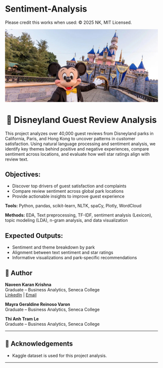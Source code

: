 # Sentiment-Analysis

Please credit this works when used: © 2025 NK, MIT Licensed.

![Disneyland](./Disneyland.jpg)

<h1 align="center">🏰 Disneyland Guest Review Analysis</h1>

This project analyzes over 40,000 guest reviews from Disneyland parks in California, Paris, and Hong Kong to uncover patterns in customer satisfaction. Using natural language processing and sentiment analysis, we identify key themes behind positive and negative experiences, compare sentiment across locations, and evaluate how well star ratings align with review text.

## Objectives:

- Discover top drivers of guest satisfaction and complaints
- Compare review sentiment across global park locations
- Provide actionable insights to improve guest experience

<b>Tools:</b> Python, pandas, scikit-learn, NLTK, spaCy, Plotly, WordCloud

<b>Methods:</b> EDA, Text preprocessing, TF-IDF, sentiment analysis (Lexicon), topic modeling (LDA), n-gram analysis, and data visualization

## Expected Outputs:

- Sentiment and theme breakdown by park
- Alignment between text sentiment and star ratings
- Informative visualizations and park-specific recommendations

## 👤 Author

**Naveen Karan Krishna**  
Graduate – Business Analytics, Seneca College  
[LinkedIn](https://www.linkedin.com/in/naveen-karan-krishna/) | [Email](mailto:naveenxkaran@gmail.com)

**Mayra Geraldine Reinoso Varon**  
Graduate – Business Analytics, Seneca College

**Thi Anh Tram Le**  
Graduate – Business Analytics, Seneca College  

---

## 🙌 Acknowledgements

- Kaggle dataset is used for this project analysis.

---
